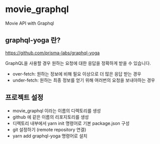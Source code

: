 # movie_graphql
Movie API with Graphql

## graphql-yoga 란?
https://github.com/prisma-labs/graphql-yoga

GraphQL을 사용할 경우 원하는 요청에 대한 응답을 정확하게 받을 수 있습니다.
- over-fetch: 원하는 정보에 비해 필요 이상으로 더 많은 응답 받는 경우
- under-fetch: 원하는 최종 정보를 얻기 위해 여러번의 요청을 보내야하는 경우

## 프로젝트 설정
- movie_graphql 이라는 이름의 디렉토리를 생성
- github 에 같은 이름의 리포지토리를 생성
- 디렉토리 내부에서 yarn init 명령어로 기본 package.json 구성
- git 설정하기 (remote repository 연결)
- yarn add graphql-yoga 명령어로 설치